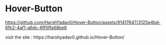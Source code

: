 # Hover-Button

https://github.com/HarshYadav0/Hover-Button/assets/91417647/3125e4bd-6fb2-4af1-a6dc-6ff5ffa68be6
<p>
  visit the site : https://harshyadav0.github.io/Hover-Button/
</p>

